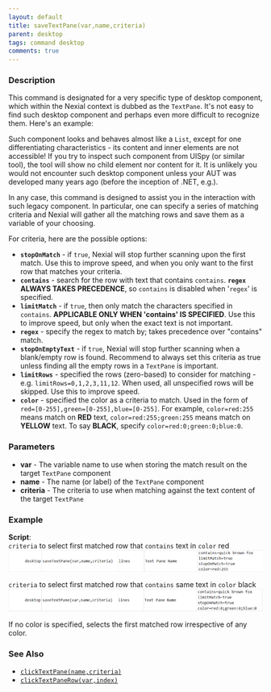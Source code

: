 ```yaml
---
layout: default
title: saveTextPane(var,name,criteria)
parent: desktop
tags: command desktop
comments: true
---
```


### Description

This command is designated for a very specific type of desktop component, which within the Nexial context is dubbed as the `TextPane`.  It's not easy to find such desktop component and perhaps even more difficult to recognize them.  Here's an example:


Such component looks and behaves almost like a `List`, except for one differentiating characteristics - its content and inner elements are not accessible!  If you try to inspect such component from UISpy (or similar tool), the tool will show no child element nor content for it.  It is unlikely you would not encounter such desktop component unless your AUT was developed many years ago (before the inception of .NET, e.g.).  

In any case, this command is designed to assist you in the interaction with such legacy component.  In particular, one can specify a series of matching criteria and Nexial will gather all the matching rows and save them as a variable of your choosing.

For criteria, here are the possible options:

- **`stopOnMatch`** - if `true`, Nexial will stop further scanning upon the first match.  Use this to improve speed, and when you only want to the first row that matches your criteria.
- **`contains`** \- search for the row with text that contains `contains`. **`regex` ALWAYS TAKES PRECEDENCE**, so `contains` is disabled when '`regex`' is specified.
- **`limitMatch`** - if `true`, then only match the characters specified in `contains`. **APPLICABLE ONLY WHEN 'contains' IS SPECIFIED**. Use this to improve speed, but only when the exact text is not important.
- **`regex`** - specify the regex to match by; takes precedence over "contains" match.
- **`stopOnEmptyText`** - if `true`, Nexial will stop further scanning when a blank/empty row is found.  Recommend to always set this criteria as true unless finding all the empty rows in a `TextPane` is important. 
- **`limitRows`** - specified the rows (zero-based) to consider for matching - e.g. `limitRows=0,1,2,3,11,12`. When used, all unspecified rows will be skipped.  Use this to improve speed.
- **`color`** - specified the color as a criteria to match. Used in the form of `red=[0-255],green=[0-255],blue=[0-255]`.  For example, `color=red:255` means match on **RED** text, `color=red:255;green:255` means match on **YELLOW** text. To say **BLACK**, specify `color=red:0;green:0;blue:0`.

  

### Parameters

- **var** - The variable name to use when storing the match result on the target `TextPane` component
- **name** - The name (or label) of the `TextPane` component
- **criteria** - The criteria to use when matching against the text content of the target `TextPane` 

### Example
**Script**:<br/>
`criteria` to select first matched row that `contains` text in `color` red <br/>
![script](image/saveTextPane_01.png)<br/>

`criteria` to select first matched row that `contains` same text in `color` black <br/>
![script](image/saveTextPane_02.png)<br/>

If no color is specified, selects the first matched row irrespective of any color.

### See Also

- [`clickTextPane(name,criteria)`](clickTextPane(name,criteria))
- [`clickTextPaneRow(var,index)`](clickTextPaneRow(var,index))